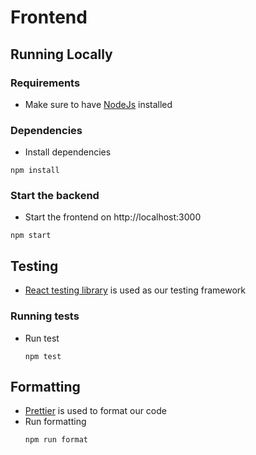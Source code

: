 # Frontend

## Running Locally

### Requirements
- Make sure to have [NodeJs](https://nodejs.org/en/) installed

### Dependencies
- Install dependencies
```
npm install
```

### Start the backend
- Start the frontend on http://localhost:3000
```
npm start
```

## Testing
- [React testing library](https://testing-library.com/docs/react-testing-library/intro/) is used as our testing framework

### Running tests
- Run test
    ```
    npm test
    ```

## Formatting
- [Prettier](https://prettier.io/) is used to format our code
- Run formatting
    ```
    npm run format
    ```